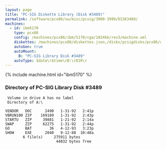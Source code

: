 ```yaml
---
layout: page
title: "PC-SIG Diskette Library (Disk #3489)"
permalink: /software/pcx86/sw/misc/pcsig/3000-3999/DISK3489/
machines:
  - id: ibm5170
    type: pcx86
    config: /machines/pcx86/ibm/5170/cga/1024kb/rev3/machine.xml
    diskettes: /machines/pcx86/diskettes.json,/disks/pcsigdisks/pcx86/diskettes.json
    autoGen: true
    autoMount:
      B: "PC-SIG Library Disk #3489"
    autoType: $date\r$time\rB:\rDIR\r
---
```


{% include machine.html id="ibm5170" %}

### Directory of PC-SIG Library Disk #3489

     Volume in drive A has no label
     Directory of A:\

    VENDOR   DOC      2490   1-31-92   2:41p
    VBRUN100 ZIP    169189   1-31-92   2:43p
    STARTU   ZIP     39881   1-21-92   2:14a
    SWAP     ZIP     62275   1-31-92   2:44p
    GO       BAT        36   4-12-93   3:23p
    SHOW     EXE      2040   9-12-88  10:48a
            6 file(s)     275911 bytes
                           44032 bytes free
